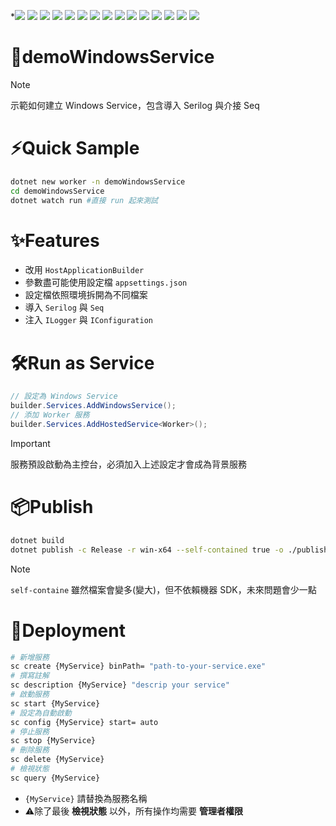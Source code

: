 *![](https://img.shields.io/badge/SGS-OAD-orange) 
![](https://img.shields.io/badge/proj-WindowsService-purple) 
![](https://img.shields.io/badge/-9-512BD4?logo=dotnet)
![](https://img.shields.io/badge/Git-555?logo=git)
![](https://img.shields.io/badge/gitignore-204ECF?logo=gitignore.io)
![](https://img.shields.io/badge/GitHub-555?logo=github)
![](https://img.shields.io/badge/Gitea-555?logo=gitea)
![](https://img.shields.io/badge/Sourcetree-0052CC?logo=sourcetree)
![](https://img.shields.io/badge/OpenAI-412991?logo=openai) 
![](https://img.shields.io/badge/GitHub_Copilot-555?logo=githubcopilot)
![](https://img.shields.io/badge/Anthropic-191919?logo=anthropic)
![](https://img.shields.io/badge/draw.io-555?logo=diagrams.net)
![](https://img.shields.io/badge/Markdown-555?logo=markdown)
![](https://img.shields.io/badge/Mermaid-555?logo=mermaid)
![](https://img.shields.io/badge/Shields.io-555?logo=shieldsdotio)

# 🎯demoWindowsService

>[!NOTE]
>示範如何建立 Windows Service，包含導入 Serilog 與介接 Seq

# ⚡Quick Sample

```sh
dotnet new worker -n demoWindowsService
cd demoWindowsService
dotnet watch run #直接 run 起來測試
```

# ✨Features

- 改用 `HostApplicationBuilder`
- 參數盡可能使用設定檔 `appsettings.json`
- 設定檔依照環境拆開為不同檔案
- 導入 `Serilog` 與 `Seq`
- 注入 `ILogger` 與 `IConfiguration`

# 🛠️Run as Service

```cs
// 設定為 Windows Service
builder.Services.AddWindowsService();
// 添加 Worker 服務
builder.Services.AddHostedService<Worker>();
```

>[!IMPORTANT]
>服務預設啟動為主控台，必須加入上述設定才會成為背景服務

# 📦Publish

```sh
dotnet build
dotnet publish -c Release -r win-x64 --self-contained true -o ./publish
```

>[!NOTE]
>`self-containe` 雖然檔案會變多(變大)，但不依賴機器 SDK，未來問題會少一點

# 🚀Deployment

```sh
# 新增服務
sc create {MyService} binPath= "path-to-your-service.exe"
# 撰寫註解
sc description {MyService} "descrip your service"
# 啟動服務
sc start {MyService}
# 設定為自動啟動
sc config {MyService} start= auto
# 停止服務
sc stop {MyService}
# 刪除服務
sc delete {MyService}
# 檢視狀態
sc query {MyService}
```

- `{MyService}` 請替換為服務名稱
- ⚠️除了最後 **檢視狀態** 以外，所有操作均需要 **管理者權限**